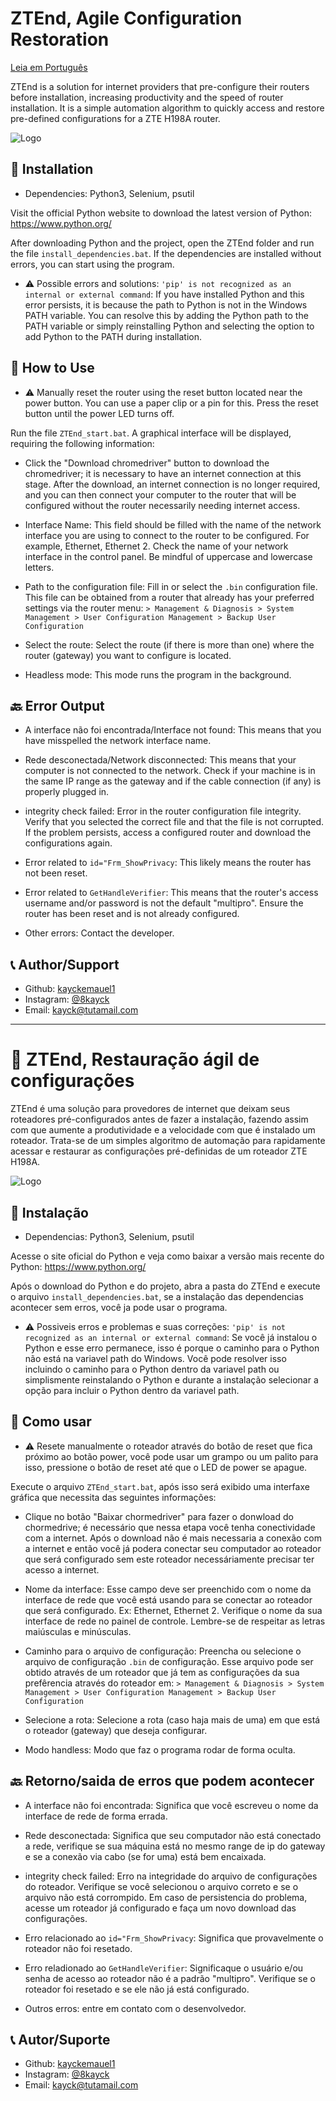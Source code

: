 # ZTEnd, Agile Configuration Restoration

[Leia em Português](#-ztend-restauração-ágil-de-configurações)

ZTEnd is a solution for internet providers that pre-configure their routers before installation, increasing productivity and the speed of router installation. It is a simple automation algorithm to quickly access and restore pre-defined configurations for a ZTE H198A router.

![Logo](https://i.ibb.co/gzQ5KmS/ZTEnd.png)

## 🔧 Installation

* Dependencies: Python3, Selenium, psutil

Visit the official Python website to download the latest version of Python: https://www.python.org/

After downloading Python and the project, open the ZTEnd folder and run the file ```install_dependencies.bat```. If the dependencies are installed without errors, you can start using the program.

* ⚠️ Possible errors and solutions:
```'pip' is not recognized as an internal or external command```:
If you have installed Python and this error persists, it is because the path to Python is not in the Windows PATH variable. You can resolve this by adding the Python path to the PATH variable or simply reinstalling Python and selecting the option to add Python to the PATH during installation.

## 🎠 How to Use

* ⚠️ Manually reset the router using the reset button located near the power button. You can use a paper clip or a pin for this. Press the reset button until the power LED turns off.

Run the file ```ZTEnd_start.bat```. A graphical interface will be displayed, requiring the following information:

* Click the "Download chromedriver" button to download the chromedriver; it is necessary to have an internet connection at this stage. After the download, an internet connection is no longer required, and you can then connect your computer to the router that will be configured without the router necessarily needing internet access.

* Interface Name: This field should be filled with the name of the network interface you are using to connect to the router to be configured. For example, Ethernet, Ethernet 2. Check the name of your network interface in the control panel. Be mindful of uppercase and lowercase letters.

* Path to the configuration file: Fill in or select the ```.bin``` configuration file. This file can be obtained from a router that already has your preferred settings via the router menu: ```> Management & Diagnosis > System Management > User Configuration Management > Backup User Configuration```

* Select the route: Select the route (if there is more than one) where the router (gateway) you want to configure is located.

* Headless mode: This mode runs the program in the background.

## 🔙 Error Output

* A interface não foi encontrada/Interface not found: This means that you have misspelled the network interface name.

* Rede desconectada/Network disconnected: This means that your computer is not connected to the network. Check if your machine is in the same IP range as the gateway and if the cable connection (if any) is properly plugged in.

* integrity check failed: Error in the router configuration file integrity. Verify that you selected the correct file and that the file is not corrupted. If the problem persists, access a configured router and download the configurations again.

* Error related to ```id="Frm_ShowPrivacy```: This likely means the router has not been reset.

* Error related to ```GetHandleVerifier```: This means that the router's access username and/or password is not the default "multipro". Ensure the router has been reset and is not already configured.

* Other errors: Contact the developer.

## 📞 Author/Support
- Github: [kayckemauel1](https://github.com/kayckemanuel1)
- Instagram: [@8kayck](https://www.instagram.com/8kayck)
- Email: [kayck@tutamail.com](mailto:kayck@tutamail.com)

---

# 🚀 ZTEnd, Restauração ágil de configurações

ZTEnd é uma solução para provedores de internet que deixam seus roteadores pré-configurados antes de fazer a instalação, fazendo assim com que aumente a produtividade e a velocidade com que é instalado um roteador. Trata-se de um simples algoritmo de automação para rapidamente acessar e restaurar as configurações pré-definidas de um roteador ZTE H198A.

![Logo](https://i.ibb.co/gzQ5KmS/ZTEnd.png)

## 🔧 Instalação

* Dependencias: Python3, Selenium, psutil

Acesse o site oficial do Python e veja como baixar a versão mais recente do Python: https://www.python.org/

Após o download do Python e do projeto, abra a pasta do ZTEnd e execute o arquivo ```install_dependencies.bat```, se a instalação das dependencias acontecer sem erros, você ja pode usar o programa.

* ⚠️ Possiveis erros e problemas e suas correções:
```'pip' is not recognized as an internal or external command```:
Se você já instalou o Python e esse erro permanece, isso é porque o caminho para o Python não está na variavel path do Windows. Você pode resolver isso incluindo o caminho para o Python dentro da variavel path ou simplismente reinstalando o Python e durante a instalação selecionar a opção para incluir o Python dentro da variavel path.

## 🎠 Como usar

* ⚠️ Resete manualmente o roteador através do botão de reset que fica próximo ao botão power, você pode usar um grampo ou um palito para isso, pressione o botão de reset até que o LED de power se apague.

Execute o arquivo ```ZTEnd_start.bat```, após isso será exibido uma interfaxe gráfica que necessita das seguintes informações: 

* Clique no botão "Baixar chormedriver" para fazer o donwload do chormedrive; é necessário que nessa etapa você tenha conectividade com a internet. Após o download não é mais necessaria a conexão com a internet e então você já podera conectar seu computador ao roteador que será configurado sem este roteador necessáriamente precisar ter acesso a internet.

* Nome da interface: Esse campo deve ser preenchido com o nome da interface de rede que você está usando para se conectar ao roteador que será configurado. Ex: Ethernet, Ethernet 2. Verifique o nome da sua interface de rede no painel de controle. Lembre-se de respeitar as letras maiúsculas e minúsculas.

* Caminho para o arquivo de configuração: Preencha ou selecione o arquivo de configuração ```.bin``` de configuração. Esse arquivo pode ser obtido através de um roteador que já tem as configurações da sua prefêrencia através do roteador em: ```> Management & Diagnosis > System Management > User Configuration Management > Backup User Configuration```

* Selecione a rota: Selecione a rota (caso haja mais de uma) em que está o roteador (gateway) que deseja configurar.

* Modo handless: Modo que faz o programa rodar de forma oculta.

## 🔙 Retorno/saida de erros que podem acontecer

* A interface não foi encontrada: Significa que você escreveu o nome da interface de rede de forma errada.

* Rede desconectada: Significa que seu computador não está conectado a rede, verifique se sua máquina está no mesmo range de ip do gateway e se a conexão via cabo (se for uma) está bem encaixada.

* integrity check failed: Erro na integridade do arquivo de configurações do roteador. Verifique se você selecionou o arquivo correto e se o arquivo não está corrompido. Em caso de persistencia do problema, acesse um roteador já configurado e faça um novo download das configurações.

* Erro relacionado ao ```id="Frm_ShowPrivacy```: Significa que provavelmente o roteador não foi resetado.

* Erro reladionado ao ```GetHandleVerifier```: Significaque o usuário e/ou senha de acesso ao roteador não é a padrão "multipro". Verifique se o roteador foi resetado e se ele não já está configurado.

* Outros erros: entre em contato com o desenvolvedor.

## 📞 Autor/Suporte
- Github: [kayckemauel1](https://github.com/kayckemanuel1)
- Instagram: [@8kayck](https://www.instagram.com/8kayck)
- Email: [kayck@tutamail.com](mailto:kayck@tutamail.com)
